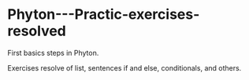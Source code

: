 # Phyton---Practic-exercises-resolved
First basics steps in Phyton.

Exercises resolve of list, sentences if and else, conditionals, and others.

